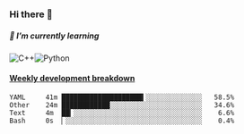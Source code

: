 ### Hi there 👋

##### 🌱 I’m currently learning

![C++](https://img.shields.io/badge/-C++-00599C?style=flat-square&logo=c)![Python](https://img.shields.io/badge/-Python-black?style=flat-square&logo=Python)


<!-- waka-box start -->
#### <a href="https://gist.github.com/bf274261b4c8553e17fc709dfc3cfa97" target="_blank">Weekly development breakdown</a>
```text
YAML   	 41m ████████████████████▍░░░░░░░░░░░░░░   58.5% 
Other  	 24m ████████████░░░░░░░░░░░░░░░░░░░░░░░   34.6% 
Text   	 4m  ██▎░░░░░░░░░░░░░░░░░░░░░░░░░░░░░░░░    6.6% 
Bash   	 0s  ▏░░░░░░░░░░░░░░░░░░░░░░░░░░░░░░░░░░    0.4% 
```
<!-- Powered by https://github.com/YouEclipse/waka-box-go . -->
<!-- waka-box end -->



<!--
**KomoreKalu/KomoreKalu** is a ✨ _special_ ✨ repository because its `README.md` (this file) appears on your GitHub profile.

Here are some ideas to get you started:

- 🔭 I’m currently working on ...
- 🌱 I’m currently learning ...
- 👯 I’m looking to collaborate on ...
- 🤔 I’m looking for help with ...
- 💬 Ask me about ...
- 📫 How to reach me: ...
- 😄 Pronouns: ...
- ⚡ Fun fact: ...
-->
